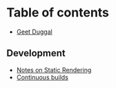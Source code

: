 # Table of contents

* [Geet Duggal](README.md)

## Development

* [Notes on Static Rendering](development/static-rendering.md)
* [Continuous builds](development/continuous-builds.md)

